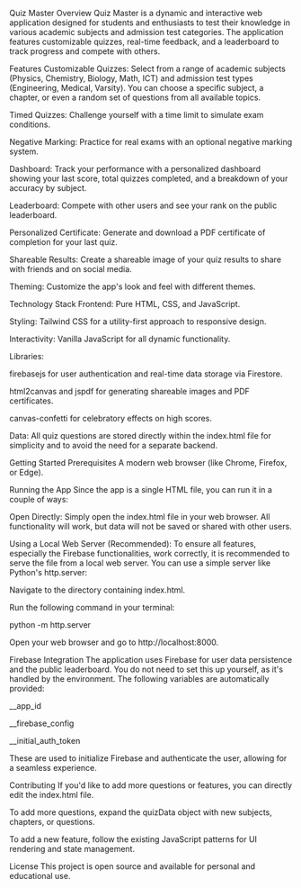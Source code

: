 Quiz Master
Overview
Quiz Master is a dynamic and interactive web application designed for students and enthusiasts to test their knowledge in various academic subjects and admission test categories. The application features customizable quizzes, real-time feedback, and a leaderboard to track progress and compete with others.

Features
Customizable Quizzes: Select from a range of academic subjects (Physics, Chemistry, Biology, Math, ICT) and admission test types (Engineering, Medical, Varsity). You can choose a specific subject, a chapter, or even a random set of questions from all available topics.

Timed Quizzes: Challenge yourself with a time limit to simulate exam conditions.

Negative Marking: Practice for real exams with an optional negative marking system.

Dashboard: Track your performance with a personalized dashboard showing your last score, total quizzes completed, and a breakdown of your accuracy by subject.

Leaderboard: Compete with other users and see your rank on the public leaderboard.

Personalized Certificate: Generate and download a PDF certificate of completion for your last quiz.

Shareable Results: Create a shareable image of your quiz results to share with friends and on social media.

Theming: Customize the app's look and feel with different themes.

Technology Stack
Frontend: Pure HTML, CSS, and JavaScript.

Styling: Tailwind CSS for a utility-first approach to responsive design.

Interactivity: Vanilla JavaScript for all dynamic functionality.

Libraries:

firebasejs for user authentication and real-time data storage via Firestore.

html2canvas and jspdf for generating shareable images and PDF certificates.

canvas-confetti for celebratory effects on high scores.

Data: All quiz questions are stored directly within the index.html file for simplicity and to avoid the need for a separate backend.

Getting Started
Prerequisites
A modern web browser (like Chrome, Firefox, or Edge).

Running the App
Since the app is a single HTML file, you can run it in a couple of ways:

Open Directly: Simply open the index.html file in your web browser. All functionality will work, but data will not be saved or shared with other users.

Using a Local Web Server (Recommended): To ensure all features, especially the Firebase functionalities, work correctly, it is recommended to serve the file from a local web server. You can use a simple server like Python's http.server:

Navigate to the directory containing index.html.

Run the following command in your terminal:

python -m http.server

Open your web browser and go to http://localhost:8000.

Firebase Integration
The application uses Firebase for user data persistence and the public leaderboard. You do not need to set this up yourself, as it's handled by the environment. The following variables are automatically provided:

__app_id

__firebase_config

__initial_auth_token

These are used to initialize Firebase and authenticate the user, allowing for a seamless experience.

Contributing
If you'd like to add more questions or features, you can directly edit the index.html file.

To add more questions, expand the quizData object with new subjects, chapters, or questions.

To add a new feature, follow the existing JavaScript patterns for UI rendering and state management.

License
This project is open source and available for personal and educational use.
